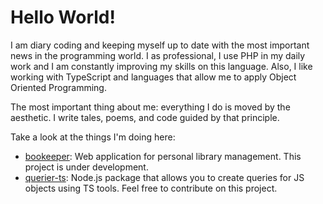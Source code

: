# Hello World!

I am diary coding and keeping myself up to date with the most important news in the programming world. I as professional, I use PHP in my daily work and I am constantly improving my skills on this language. Also, I like working with TypeScript and languages that allow me to apply Object Oriented Programming.

The most important thing about me: everything I do is moved by the aesthetic. I write tales, poems, and code guided by that principle.

Take a look at the things I'm doing here:

- [bookeeper](https://github.com/luizfilipezs/bookeeper): Web application for personal library management. This project is under development.
- [querier-ts](https://github.com/luizfilipezs/querier-ts): Node.js package that allows you to create queries for JS objects using TS tools. Feel free to contribute on this project.
